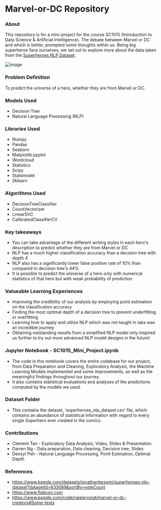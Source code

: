 # Marvel-or-DC Repository
### About
This repository is for a mini-project for the course SC1015 (Introduction to Data Science & Artificial Intelligence). The debate between Marvel or DC and which is better, prompted some thoughts within us. Being big superheroe fans ourselves, we set out to explore more about the data taken from the [Superheroes NLP Dataset](https://www.kaggle.com/datasets/jonathanbesomi/superheroes-nlp-dataset?datasetId=633089&sortBy=voteCount).

![image](https://user-images.githubusercontent.com/104261859/164895966-ef953792-4fb5-40e3-b26a-e51b1b754d6b.png)

### Problem Definition
To predict the universe of a hero, whether they are from Marvel or DC.

### Models Used
- Decision Tree
- Natural Language Processing (NLP)

### Libraries Used
- Numpy
- Pandas
- Seaborn
- Matplotlib.pyplot
- Wordcloud
- Statistics
- Scipy
- Statsmodel
- Sklearn

### Algorithms Used
- DecisionTreeClassifier
- CountVectorizer
- LinearSVC
- CalibratedClassifierCV


### Key takeaways
- You can take advantage of the different writing styles in each hero's description to predict whether they are from Marvel or DC 
- NLP has a much higher classification accuracy than a decision tree with depth 4
- NLP also has a significantly lower false positive rate of 10% than compared to decision tree's 44%
- It is possible to predict the universe of a hero only with numerical statistics of that hero but with weak probability of prediction

### Valueable Learning Experiences
- Improving the credibility of our analysis by employing point estimation on the classification accuracy
- Finding the most optimal depth of a decision tree to prevent underfitting or overfitting
- Learning how to apply and utilize NLP which was not taught in labs was an incredible journey
- Obtaining outstanding results from a simplified NLP model only inspired us further to try out more advanced NLP model designs in the future!

### Jupyter Notebook - SC1015_Mini_Project.ipynb
- The code in this notebook covers the entire codebase for our project, from Data Preparation and Cleaning, Exploratory Analysis, the Machine Learning Models implemented and some improvements, as well as the meaningful findings throughout our journey.
- It also contains statistical evaluations and analyses of the predictions computed by the models we used.

### Dataset Folder
- This contains the dataset, ‘superheroes_nlp_dataset.csv’ file, which contains an abundance of statistical information with regard to every single Superhero ever created in the comics.

### Contributions
- Clement Tan - Exploratory Data Analysis, Video, Slides & Presentation
- Darren Ng - Data preparation, Data cleaning, Decision tree, Slides
- Denzyl Peh - Natural Language Processing, Point Estimation, Optimal Depth

### References
- https://www.kaggle.com/datasets/jonathanbesomi/superheroes-nlp-dataset?datasetId=633089&sortBy=voteCount
- https://www.flaticon.com
- https://www.kaggle.com/code/raislervoigt/marvel-or-dc-creators#Some-tests

